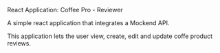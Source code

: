 React Application: Coffee Pro - Reviewer

A simple react application that integrates a Mockend API. 

This application lets the user view, create, edit and update coffe product reviews. 
